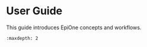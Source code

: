 # User Guide

This guide introduces EpiOne concepts and workflows.

```{toctree}
:maxdepth: 2

```

